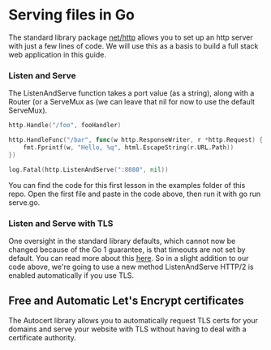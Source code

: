 # Serving files in Go

The standard library package [net/http](https://golang.org/pkg/net/http/) allows you to set up an http server with just a few lines of code. We will use this as a basis to build a full stack web application in this guide. 

### Listen and Serve

The ListenAndServe function takes a port value \(as a string\), along with a Router \(or a ServeMux as  \(we can leave that nil for now to use the default ServeMux\). 

```go
http.Handle("/foo", fooHandler)

http.HandleFunc("/bar", func(w http.ResponseWriter, r *http.Request) {
	fmt.Fprintf(w, "Hello, %q", html.EscapeString(r.URL.Path))
})

log.Fatal(http.ListenAndServe(":8080", nil))
```

You can find the code for this first lesson in the examples folder of this repo. Open the first file and paste in the code above, then run it with go run serve.go. 

### Listen and Serve with TLS

One oversight in the standard library defaults, which cannot now be changed because of the Go 1 guarantee, is that timeouts are not set by default. You can read more about this [here](https://blog.cloudflare.com/exposing-go-on-the-internet/). So in a slight addition to our code above, we're going to use a new method ListenAndServe HTTP/2 is enabled automatically if you use TLS. 





## Free and Automatic Let's Encrypt certificates

The Autocert library allows you to automatically request TLS certs for your domains and serve your website with TLS without having to deal with a certificate authority. 

